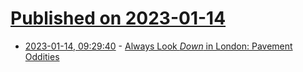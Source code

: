 # [Published on 2023-01-14](index.md)

* [2023-01-14, 09:29:40](https://news.ycombinator.com/item?id=34378756) - [Always Look *Down* in London: Pavement Oddities](https://londonist.com/london/secret/look-down)

